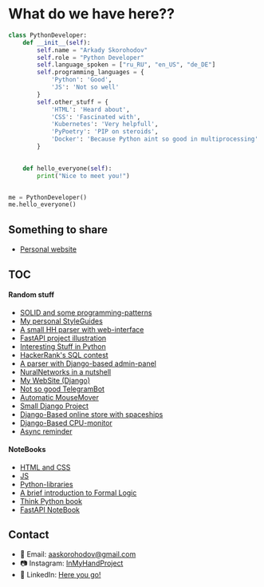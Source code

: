 # What do we have here??

```python
class PythonDeveloper:
    def __init__(self):
        self.name = "Arkady Skorohodov"
        self.role = "Python Developer"
        self.language_spoken = ["ru_RU", "en_US", "de_DE"]
        self.programming_languages = {
            'Python': 'Good',
            'JS': 'Not so well'
        }
        self.other_stuff = {
            'HTML': 'Heard about',
            'CSS': 'Fascinated with',
            'Kubernetes': 'Very helpfull',
            'PyPoetry': 'PIP on steroids',
            'Docker': 'Because Python aint so good in multiprocessing'
        }
        

    def hello_everyone(self):
        print("Nice to meet you!")


me = PythonDeveloper()
me.hello_everyone()
```

## Something to share

* [Personal website](http://dy-production.twc1.net/) <img src="support/dy_favicon.ico" height="15">

## TOC

#### Random stuff

- [SOLID and some programming-patterns](https://github.com/aaskorohodov/HardSkills)
- [My personal StyleGuides](https://github.com/aaskorohodov/style_guides)
- [A small HH parser with web-interface](https://github.com/aaskorohodov/hh_parser)
- [FastAPI project illustration](https://github.com/aaskorohodov/udv_test)
- [Interesting Stuff in Python](https://github.com/aaskorohodov/interesting-stuff)
- [HackerRank's SQL contest](https://github.com/aaskorohodov/HackerRank)
- [A parser with Django-based admin-panel](https://github.com/aaskorohodov/habr_parser)
- [NuralNetworks in a nutshell](https://github.com/aaskorohodov/Neural_Networks)
- [My WebSite (Django)](https://github.com/aaskorohodov/DY-Website)
- [Not so good TelegramBot](https://github.com/aaskorohodov/Telebot)
- [Automatic MouseMover](https://github.com/aaskorohodov/AutoMouseMover)
- [Small Django Project](https://github.com/aaskorohodov/Pro_Python_Django)
- [Django-Based online store with spaceships](https://github.com/aaskorohodov/Space_Shop)
- [Django-Based CPU-monitor](https://github.com/aaskorohodov/CPU-test)
- [Async reminder](https://github.com/aaskorohodov/Reminder_Async)

#### NoteBooks

- [HTML and CSS](https://github.com/aaskorohodov/html_css)
- [JS](https://github.com/aaskorohodov/Learning-JS/tree/main)
- [Python-libraries](https://github.com/aaskorohodov/Modules)
- [A brief introduction to Formal Logic](https://github.com/aaskorohodov/crashcourse_formal_logic)
- [Think Python book](https://github.com/aaskorohodov/Learning_Python/tree/master/%D0%9E%D0%B1%D1%83%D1%87%D0%B5%D0%BD%D0%B8%D0%B5/%D0%94%D1%83%D0%BC%D0%B0%D1%82%D1%8C%20%D0%BD%D0%B0%20%D1%8F%D0%B7%D1%8B%D0%BA%D0%B5%20%D0%9F%D0%B8%D1%82%D0%BE%D0%BD)
- [FastAPI NoteBook](https://github.com/aaskorohodov/fastapi_tutorial)

## Contact


- 📧 Email: aaskorohodov@gmail.com
- 📷 Instagram:  [InMyHandProject](https://www.instagram.com/in_my_hand_project/)
- 💼 LinkedIn: [Here you go!](https://www.linkedin.com/in/%D1%84%D1%80%D0%B0%D0%BD%D1%81%D0%B8%D1%81-%D0%B0%D0%BD%D0%BA%D0%BE%D0%BD%D0%B8%D1%8F-a70a26209/)

